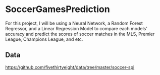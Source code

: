 # SoccerGamesPrediction
For this project, I will be using a Neural Network, a Random Forest Regressor, and a Linear Regression Model to compare each models' accuracy and predict the scores of soccer matches in the MLS, Premier League, Champions League, and etc. 
## Data
https://github.com/fivethirtyeight/data/tree/master/soccer-spi

